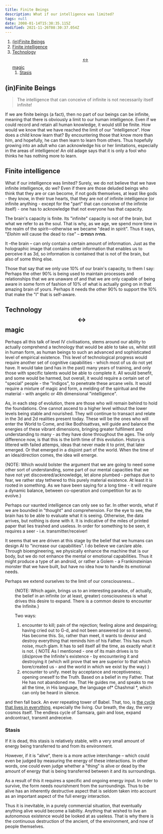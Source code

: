 ```yaml
---
title: Finite Beings
description: What if our intelligence was limited?
tags: null
date: 2008-01-14T15:38:35.115Z
modified: 2021-11-26T08:30:37.054Z
---
```


1. [(in)Finite Beings](#infinite-beings)
2. [Finite intelligence](#finite-intelligence)
3. [Technology $$\leftrightarrow$$ magic](#technology-leftrightarrow-magic)
   1. [Stasis](#stasis)

## (in)Finite Beings

> The intelligence that can conceive of infinite is not necessarily itself infinite!

If we are finite beings (a fact), then no part of our beings can be infinite, meaning that there is obviously a limit to our human intelligence. Even if we could record and retain all human knowledge, it would still be finite. How would we know that we have reached the limit of our "intelligence". How does a child know learn that? By encountering those that know more than him, and hopefully, he can then learn to learn from others. Thus hopefully growing into an adult who can acknowledge his or her limitations, especially in the areas of intelligence! An old adage says that it is only a fool who thinks he has nothing more to learn.

## Finite intelligence

What if our intelligence was limited? Surely, we do not believe that we have infinite intelligence, do we? Even if there are those deluded beings who think that they are or can become, if not gods themselves, at least like gods - they know, in their true hearts, that they are not of infinite intelligence (or infinite anything - except for the "part" that can conceive of the infinite itself) - one has to acknowledge that not everyone has that capacity.

The brain's capacity is finite. Its "infinite" capacity is not of the brain, but what we refer to as the soul. That is why, as we age, we spend more time in the realm of the spirit&mdash;otherwise we became "dead in spirit". Thus it says, "_Elohim_ will cause the dead to rise" &ndash; <b>מחיה המתים</b>.

It &ndash;the brain &ndash; can only contain a certain amount of information. Just as the holographic image that contains other information that enables us to perceive it as 3d, so information is contained that is not of the brain, but also of some thing else.

Those that say that we only use 10% of our brain's capacity, to them I say: Perhaps the other 90% is being used to maintain processes and relationships that we are unaware of and that we are only capable of being aware in some form of fashion of 10% of what is actually going on in that amazing brain of yours. Perhaps it needs the other 90% to support the 10% that make the "I" that is self-aware.

## Technology $$\leftrightarrow$$ magic

Perhaps all this talk of level IV civilisations, stems around our ability to actually comprehend a technology that would be able to take us, whilst still in human form, as human beings to such an advanced and sophisticated level of empirical existence. This level of technological progress would require another set of cognitive capabilities - which most of us do not yet have. It would take (and has in the past) many years of training, and only those with specific talents would be able to complete it. All would benefit, and some would be harmed, but overall, it would require a certain set of "special" people - the "Indigos", to penetrate these arcane veils. It would require a mixture of magic and form, a melding of the spiritual and the material - with angelic or 4th dimensional "intelligence".

As, in each step of evolution, there are those who will remain behind to hold the foundations. One cannot ascend to a higher level without the lower levels being stable and nourished. They will continue to transact and relate in the 3d and 2d realities present today. These will be the ones who will enter the World to Come, and like Bodhisattvas, will guide and balance the energies of these vibrant dimensions, bringing greater fulfilment and understanding to many - as they have done throughout the ages. The only difference now, is that this is the birth time of this evolution. History is littered with failed attemps, ideas that never made it to print, that later emerged. Or that emerged in a disjoint part of the world. When the time of an idea/direction comes, the idea will emerge.

<p class="note">
{NOTE: Which would bolster the argument that we are going to need some other sort of understanding, some part of our mental capacities that we have not yet discovered/acknowledge, let alone plumbed - perhaps due to fear, we rather stay tethered to this purely material existence. At least it is rooted in something. As we have been saying for a long time - it will require a dynamic balance, between co-operation and competition for as to evolve.}
</p>

Perhaps our vaunted intelligence can only see so far. In other words, what if we are bounded in "thought" and comprehension. For the eye to see, the brain has to be able to evaluate what it is seeing. Otherwise, the data arrives, but nothing is done with it. It is indicative of the miles of printed paper that lies trashed and useless. In order for something to be seen, it requires a seer - i.e. transmitter/receiver!

It seems that we are driven at this stage by the belief that we humans can design AI to "increase our capabilities". I do believe we can/are able. Through bioengineering, we physically enhance the machine that is our body, but we do not enhance the mental or emotional capabilities. Thus it might produce a type of an android, or rather a Golem - a Frankinsteinian monster that we have built, but have no idea how to handle its emotional needs.

Perhaps we extend ourselves to the limit of our consciousness...

<div style="margin-left: 2rem">
<p class="note">
{NOTE: Which again, brings us to an interesting paradox, of actually, the belief in an infinite (or at least, greater) consciousness is what drives this desire to expand. There is a common desire to encounter the Infinite.}
</p>
<p>Two ways:</p>

1. encounter to kill; pain of the rejection; feeling alone and despairing; having cried out to G-d, and not been answered (or so it seems). Has become this. So, rather than meet, it wants to devour and destroy everything that reminds him of his Father. This has much noise, much glam. It has to sell itself all the time, as exactly what it is not.
   {
   NOTE As I mentioned - one of its main drives is to (dis)prove the Infinite's existence - by encountering it and destroying it (which will prove that we are superior to that which bore/created us - and the world in which we exist by the way)
   }
2. encounter to unify. meet by acceptance and receptiveness; opening oneself to the Truth. Based on a belief in my Father. That He has not abandoned me. That He guides me, and speaks to me all the time, in His language, the language of* Chashmal *, which can only be heard in silence.
</div>

and then fall back. An ever repeating tower of Babel. That, too, is [the cycle that lives in everything](oroborus.html), especially the living. Our breath, the day, the very cosmos itself. The endless cycle of Samsara, gain and lose, expand andcontract, transmit andreceive.

### Stasis

If it is dead, this stasis is relatively stable, with a very small amount of energy being transferred to and from its environment.

However, if it is "alive", there is a more active interchange &ndash; which could even be judged by measuring the energy of these interactions. In other words, one could even judge whether a "thing" is alive or dead by the amount of energy that is being transferred between it and its surroundings.

As a result of this it requires a specific and ongoing energy input. In order to survive, the form needs nourishment from the surroundings. Thus to be alive has an inherently destructive aspect that is seldom taken into account as an important aspect of the full energy interaction.

Thus it is inevitable, in a purely commercial situation, that eventually anything alive would become a liabiltiy. Anything that wished to live an autonomous existence would be looked at as useless. That is why there is the continuous destruction of the ancient, of the environment, and now of people themselves.
